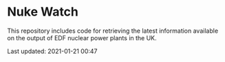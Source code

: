 # Nuke Watch

This repository includes code for retrieving the latest information available on the output of EDF nuclear power plants in the UK.

Last updated: 2021-01-21 00:47
